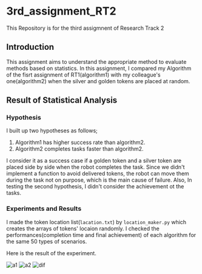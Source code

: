3rd_assignment_RT2
================================

This Repository is for the third assigmnent of Research Track 2

Introduction
------------

This assignment aims to understand the appropriate method to evaluate methods based on statistics. In this assignment, I compared my Algorithm of the fisrt assignment of RT1(algorithm1) with my colleague's one(algorithm2) when the silver and golden tokens are placed at random.

Result of Statistical Analysis
------------------------------

### Hypothesis ###

I built up two hypotheses as  follows;

1. Algorithm1 has higher success rate than algorithm2.
2. Algorithm2 completes tasks faster than algorithm2.

I consider it as a success case if a golden token and a silver token are placed side by side when the robot completes the task. Since we didn't implement a function to avoid delivered tokens, the robot can move them during the task not on purpose, which is the main cause of failure. Also, In testing the second hypothesis, I didn't consider the achievement ot the tasks.

### Experiments and Results ###

I made the token location list(`lacation.txt`) by `location_maker.py` which creates the arrays of tokens' locaion randomly. I checked the performances(completion time and final achievement) of each algorithm for the same 50 types of scenarios.

Here is the result of the experiment.

![a1](https://github.com/kazu610/3rd_assignment_RT2/assets/114085558/70080272-e7a4-4722-8c98-120b2b3bf464)
![a2](https://github.com/kazu610/3rd_assignment_RT2/assets/114085558/b4323ec3-13e9-4f49-ab24-7541616fea40)
![dif](https://github.com/kazu610/3rd_assignment_RT2/assets/114085558/491b0241-2e25-4151-a85e-9d145b2f825c)



